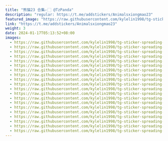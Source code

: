 ```yaml
---
title: "熊猫23 合集👉🏻 @TzPanda"
description: "regular: https://t.me/addstickers/Animalsxiongmao23"
featured_image: "https://raw.githubusercontent.com/kylelin1998/tg-sticker-spreading-worldwide-images/main/img/cfeb7b8b-40e3-412a-8342-3cdda61d29bd.jpg"
link: "https://t.me/addstickers/Animalsxiongmao23"
weight: 3
date: 2024-01-17T05:13:52+08:00
images:
  - https://raw.githubusercontent.com/kylelin1998/tg-sticker-spreading-worldwide-images/main/img/cfeb7b8b-40e3-412a-8342-3cdda61d29bd.jpg
  - https://raw.githubusercontent.com/kylelin1998/tg-sticker-spreading-worldwide-images/main/img/29ca5af5-3557-41ba-8f4a-4d053062eef4.jpg
  - https://raw.githubusercontent.com/kylelin1998/tg-sticker-spreading-worldwide-images/main/img/79159812-a16c-4fa5-ac53-dffc23984cf1.jpg
  - https://raw.githubusercontent.com/kylelin1998/tg-sticker-spreading-worldwide-images/main/img/0edf338d-7658-44b1-b077-5c4820b6aa39.jpg
  - https://raw.githubusercontent.com/kylelin1998/tg-sticker-spreading-worldwide-images/main/img/03da3ca6-2de6-46b4-a738-407aacba6838.jpg
  - https://raw.githubusercontent.com/kylelin1998/tg-sticker-spreading-worldwide-images/main/img/71710973-ea11-401a-8f35-6b996fc07ced.jpg
  - https://raw.githubusercontent.com/kylelin1998/tg-sticker-spreading-worldwide-images/main/img/ac427d53-750d-4c19-b0cf-48a6b5c5235c.jpg
  - https://raw.githubusercontent.com/kylelin1998/tg-sticker-spreading-worldwide-images/main/img/bbc206b7-568c-4442-a89e-e17807d25b68.jpg
  - https://raw.githubusercontent.com/kylelin1998/tg-sticker-spreading-worldwide-images/main/img/0ca602b7-9caa-4589-b2a4-0ce29552c4d4.jpg
  - https://raw.githubusercontent.com/kylelin1998/tg-sticker-spreading-worldwide-images/main/img/6b17f3d2-11c5-4ade-a9ef-724a904a3e18.jpg
  - https://raw.githubusercontent.com/kylelin1998/tg-sticker-spreading-worldwide-images/main/img/d21af946-3b02-4497-86dc-0d97f3cd7ce5.jpg
  - https://raw.githubusercontent.com/kylelin1998/tg-sticker-spreading-worldwide-images/main/img/d2f499ea-3a3f-488e-ad76-997e9144e625.jpg
  - https://raw.githubusercontent.com/kylelin1998/tg-sticker-spreading-worldwide-images/main/img/f03f3422-2439-4f20-833a-9c7253876176.jpg
  - https://raw.githubusercontent.com/kylelin1998/tg-sticker-spreading-worldwide-images/main/img/eb3f8654-2876-4186-ac45-7649e5131ff1.jpg
  - https://raw.githubusercontent.com/kylelin1998/tg-sticker-spreading-worldwide-images/main/img/c6315b2d-7166-4b89-a7b9-bf45d6c33716.jpg
  - https://raw.githubusercontent.com/kylelin1998/tg-sticker-spreading-worldwide-images/main/img/a8344073-e097-4e9c-98a1-6bab530403c9.jpg
  - https://raw.githubusercontent.com/kylelin1998/tg-sticker-spreading-worldwide-images/main/img/2bac8d33-1643-4c3b-9a44-d95e0ba15cca.jpg
  - https://raw.githubusercontent.com/kylelin1998/tg-sticker-spreading-worldwide-images/main/img/81f47052-c44c-4e89-8325-f40d04d236bf.jpg
  - https://raw.githubusercontent.com/kylelin1998/tg-sticker-spreading-worldwide-images/main/img/3cdcac19-6acc-4439-b490-883ca6ac2ef9.jpg
  - https://raw.githubusercontent.com/kylelin1998/tg-sticker-spreading-worldwide-images/main/img/30c8a208-10cb-4554-8973-5b15a471a27e.jpg
---
```

